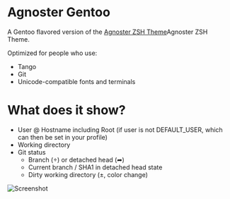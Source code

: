 # Agnoster Gentoo

A Gentoo flavored version of the [Agnoster ZSH Theme](https://github.com/agnoster/agnoster-zsh-theme)Agnoster ZSH Theme.

Optimized for people who use:

- Tango
- Git
- Unicode-compatible fonts and terminals

# What does it show?

- User @ Hostname including Root (if user is not DEFAULT_USER, which can then be set in your profile)
- Working directory
- Git status
  - Branch () or detached head (➦)
  - Current branch / SHA1 in detached head state
  - Dirty working directory (±, color change)

![Screenshot](https://raw.githubusercontent.com/r7l/agnoster-gentoo-zsh-theme/master/screenshot.png)
